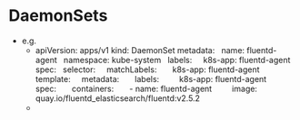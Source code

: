 # DaemonSets
- e.g.
	- apiVersion: apps/v1
	  kind: DaemonSet
	  metadata:
	    name: fluentd-agent
	    namespace: kube-system
	    labels:
	      k8s-app: fluentd-agent
	  spec:
	    selector:
	      matchLabels:
	        k8s-app: fluentd-agent
	    template:
	      metadata:
	        labels:
	          k8s-app: fluentd-agent
	      spec:
	        containers:
	        - name: fluentd-agent
	          image: quay.io/fluentd_elasticsearch/fluentd:v2.5.2
	-